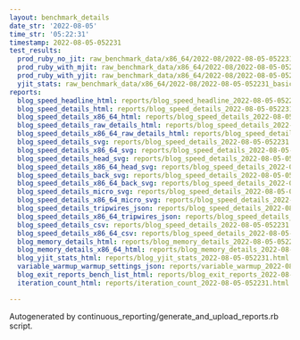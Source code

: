 ```yaml
---
layout: benchmark_details
date_str: '2022-08-05'
time_str: '05:22:31'
timestamp: 2022-08-05-052231
test_results:
  prod_ruby_no_jit: raw_benchmark_data/x86_64/2022-08/2022-08-05-052231_basic_benchmark_prod_ruby_no_jit.json
  prod_ruby_with_mjit: raw_benchmark_data/x86_64/2022-08/2022-08-05-052231_basic_benchmark_prod_ruby_with_mjit.json
  prod_ruby_with_yjit: raw_benchmark_data/x86_64/2022-08/2022-08-05-052231_basic_benchmark_prod_ruby_with_yjit.json
  yjit_stats: raw_benchmark_data/x86_64/2022-08/2022-08-05-052231_basic_benchmark_yjit_stats.json
reports:
  blog_speed_headline_html: reports/blog_speed_headline_2022-08-05-052231.html
  blog_speed_details_html: reports/blog_speed_details_2022-08-05-052231.html
  blog_speed_details_x86_64_html: reports/blog_speed_details_2022-08-05-052231.x86_64.html
  blog_speed_details_raw_details_html: reports/blog_speed_details_2022-08-05-052231.raw_details.html
  blog_speed_details_x86_64_raw_details_html: reports/blog_speed_details_2022-08-05-052231.x86_64.raw_details.html
  blog_speed_details_svg: reports/blog_speed_details_2022-08-05-052231.svg
  blog_speed_details_x86_64_svg: reports/blog_speed_details_2022-08-05-052231.x86_64.svg
  blog_speed_details_head_svg: reports/blog_speed_details_2022-08-05-052231.head.svg
  blog_speed_details_x86_64_head_svg: reports/blog_speed_details_2022-08-05-052231.x86_64.head.svg
  blog_speed_details_back_svg: reports/blog_speed_details_2022-08-05-052231.back.svg
  blog_speed_details_x86_64_back_svg: reports/blog_speed_details_2022-08-05-052231.x86_64.back.svg
  blog_speed_details_micro_svg: reports/blog_speed_details_2022-08-05-052231.micro.svg
  blog_speed_details_x86_64_micro_svg: reports/blog_speed_details_2022-08-05-052231.x86_64.micro.svg
  blog_speed_details_tripwires_json: reports/blog_speed_details_2022-08-05-052231.tripwires.json
  blog_speed_details_x86_64_tripwires_json: reports/blog_speed_details_2022-08-05-052231.x86_64.tripwires.json
  blog_speed_details_csv: reports/blog_speed_details_2022-08-05-052231.csv
  blog_speed_details_x86_64_csv: reports/blog_speed_details_2022-08-05-052231.x86_64.csv
  blog_memory_details_html: reports/blog_memory_details_2022-08-05-052231.html
  blog_memory_details_x86_64_html: reports/blog_memory_details_2022-08-05-052231.x86_64.html
  blog_yjit_stats_html: reports/blog_yjit_stats_2022-08-05-052231.html
  variable_warmup_warmup_settings_json: reports/variable_warmup_2022-08-05-052231.warmup_settings.json
  blog_exit_reports_bench_list_html: reports/blog_exit_reports_2022-08-05-052231.bench_list.html
  iteration_count_html: reports/iteration_count_2022-08-05-052231.html

---
```

Autogenerated by continuous_reporting/generate_and_upload_reports.rb script.
